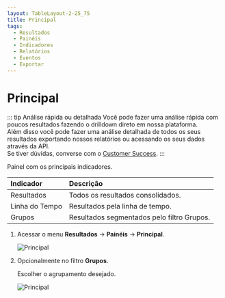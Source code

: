```yaml
---
layout: TableLayout-2-25_75
title: Principal
tags:
  - Resultados
  - Painéis
  - Indicadores
  - Relatórios
  - Eventos
  - Exportar
---
```

# Principal

::: tip Análise rápida ou detalhada
Você pode fazer uma análise rápida com poucos resultados fazendo o drilldown direto em nossa plataforma.<br>
Além disso você pode fazer uma análise detalhada de todos os seus resultados exportando nossos relatórios ou acessando os seus dados através da API.<br>
Se tiver dúvidas, converse com o [Customer Success](mailto:cs@phishx.io).
:::

Painel com os principais indicadores.

| Indicador | Descrição |
| :--- | :--- |
| Resultados | Todos os resultados consolidados. |
| Linha do Tempo | Resultados pela linha de tempo. |
| Grupos | Resultados segmentados pelo filtro Grupos. |

1. Acessar o menu **Resultados** -> **Painéis** -> **Principal**.

   ![Principal](https://cdn.phishx.io/phishx-docs/images/phishx_results_dashboards_main_01.webp)

2. Opcionalmente no filtro **Grupos**.

   Escolher o agrupamento desejado.

   ![Principal](https://cdn.phishx.io/phishx-docs/images/phishx_results_dashboards_main_02.webp)

